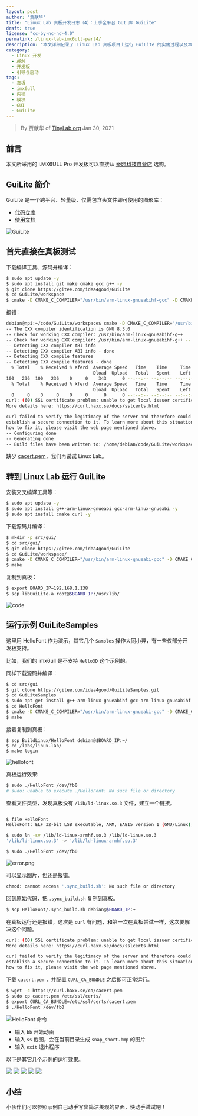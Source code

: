 ```yaml
---
layout: post
author: '贾献华'
title: "Linux Lab 真板开发日志（4）：上手全平台 GUI 库 GuiLite"
draft: true
license: "cc-by-nc-nd-4.0"
permalink: /linux-lab-imx6ull-part4/
description: "本文详细记录了 Linux Lab 真板项目上运行 GuiLite 的实施过程以及本人详细的学习和开发日志。"
category:
  - Linux 开发
  - ARM
  - 开发板
  - 引导与启动
tags:
  - 真板
  - imx6ull
  - 内核
  - 模块
  - GUI
  - GuiLite
---
```



> By 贾献华 of [TinyLab.org][1]
> Jan 30, 2021

## 前言

本文所采用的 i.MX6ULL Pro 开发板可以直接从 [泰晓科技自营店](https://shop155917374.taobao.com/) 选购。

## GuiLite 简介

GuiLite 是一个跨平台、轻量级、仅需包含头文件即可使用的图形库：

* [代码仓库][2]
* [使用文档][3]

![GuiLite](https://gitee.com/idea4good/GuiLite/raw/master/documents/logo.png)

## 首先直接在真板测试

下载编译工具、源码并编译：

```bash
$ sudo apt update -y
$ sudo apt install git make cmake gcc g++ -y
$ git clone https://gitee.com/idea4good/GuiLite
$ cd GuiLite/workspace
$ cmake -D CMAKE_C_COMPILER="/usr/bin/arm-linux-gnueabihf-gcc" -D CMAKE_CXX_COMPILER="/usr/bin/arm-linux-gnueabihf-g++" .
```

报错：

```bash
debian@npi:~/code/GuiLite/workspace$ cmake -D CMAKE_C_COMPILER="/usr/bin/arm-linux-gnueabihf-gcc" -D CMAKE_CXX_COMPILER="/usr/bin/arm-linux-gnueabihf-g++" .
-- The CXX compiler identification is GNU 8.3.0
-- Check for working CXX compiler: /usr/bin/arm-linux-gnueabihf-g++
-- Check for working CXX compiler: /usr/bin/arm-linux-gnueabihf-g++ -- works
-- Detecting CXX compiler ABI info
-- Detecting CXX compiler ABI info - done
-- Detecting CXX compile features
-- Detecting CXX compile features - done
  % Total    % Received % Xferd  Average Speed   Time    Time     Time  Current
                                 Dload  Upload   Total   Spent    Left  Speed
100   236  100   236    0     0    343      0 --:--:-- --:--:-- --:--:--   343
  % Total    % Received % Xferd  Average Speed   Time    Time     Time  Current
                                 Dload  Upload   Total   Spent    Left  Speed
  0     0    0     0    0     0      0      0 --:--:-- --:--:-- --:--:--     0
curl: (60) SSL certificate problem: unable to get local issuer certificate
More details here: https://curl.haxx.se/docs/sslcerts.html

curl failed to verify the legitimacy of the server and therefore could not
establish a secure connection to it. To learn more about this situation and
how to fix it, please visit the web page mentioned above.
-- Configuring done
-- Generating done
-- Build files have been written to: /home/debian/code/GuiLite/workspace
```

缺少 [cacert.pem](https://curl.se/ca/cacert.pem)，我们再试试 Linux Lab。

## 转到 Linux Lab 运行 GuiLite

安装交叉编译工具等：

```bash
$ sudo apt update -y
$ sudo apt install g++-arm-linux-gnueabi gcc-arm-linux-gnueabi -y
$ sudo apt install cmake curl -y
```

下载源码并编译：

```bash
$ mkdir -p src/gui/
$ cd src/gui/
$ git clone https://gitee.com/idea4good/GuiLite
$ cd GuiLite/workspace/
$ cmake -D CMAKE_C_COMPILER="/usr/bin/arm-linux-gnueabi-gcc" -D CMAKE_CXX_COMPILER="/usr/bin/arm-linux-gnueabi-g++" .
$ make
```

复制到真板：

```bash
$ export BOARD_IP=192.168.1.138
$ scp libGuiLite.a root@$BOARD_IP:/usr/lib/
```

![code](/wp-content/uploads/2021/01/guilite/code.png)

## 运行示例 GuiLiteSamples

这里用 HelloFont 作为演示，其它几个 `Samples` 操作大同小异，有一些仅部分开发板支持。

比如，我们的 imx6ull 是不支持 `Hello3D` 这个示例的。

同样下载源码并编译：

```bash
$ cd src/gui
$ git clone https://gitee.com/idea4good/GuiLiteSamples.git
$ cd GuiLiteSamples
$ sudo apt-get install g++-arm-linux-gnueabihf gcc-arm-linux-gnueabihf -y
$ cd HelloFont
$ cmake -D CMAKE_C_COMPILER="/usr/bin/arm-linux-gnueabi-gcc" -D CMAKE_CXX_COMPILER="/usr/bin/arm-linux-gnueabi-g++" .
$ make
```

接着复制到真板：

```
$ scp BuildLinux/HelloFont debian@$BOARD_IP:~/
$ cd /labs/linux-lab/
$ make login
```

![hellofont](/wp-content/uploads/2021/01/guilite/hellofont.png)

真板运行效果:

```bash
$ sudo ./HelloFont /dev/fb0
# sudo: unable to execute ./HelloFont: No such file or directory
```

查看文件类型，发现真板没有 `/lib/ld-linux.so.3` 文件，建立一个链接。

```bash

$ file HelloFont
HelloFont: ELF 32-bit LSB executable, ARM, EABI5 version 1 (GNU/Linux), dynamically linked, interpreter /lib/ld-linux.so.3, BuildID[sha1]=8dd36b554b3372787c920df5aa63b93f5daf7af3, for GNU/Linux 3.2.0, not stripped

$ sudo ln -sv /lib/ld-linux-armhf.so.3 /lib/ld-linux.so.3
'/lib/ld-linux.so.3' -> '/lib/ld-linux-armhf.so.3'

$ sudo ./HelloFont /dev/fb0
```

![error.png](/wp-content/uploads/2021/01/guilite/error.png)

可以显示图片，但还是报错。

```bash
chmod: cannot access '.sync_build.sh': No such file or directory
```

回到原始代码，把 `.sync_build.sh` 复制到真板。

```bash
$ scp HelloFont/.sync_build.sh debian@$BOARD_IP:~
```

在真板运行还是报错，这次是 `curl` 有问题，和第一次在真板尝试一样，这次要解决这个问题。

```bash
curl: (60) SSL certificate problem: unable to get local issuer certificate
More details here: https://curl.haxx.se/docs/sslcerts.html

curl failed to verify the legitimacy of the server and therefore could not
establish a secure connection to it. To learn more about this situation and
how to fix it, please visit the web page mentioned above.
```

下载  `cacert.pem` ，并配置 `CURL_CA_BUNDLE` 之后即可正常运行。

```bash
$ wget -c https://curl.haxx.se/ca/cacert.pem
$ sudo cp cacert.pem /etc/ssl/certs/
$ export CURL_CA_BUNDLE=/etc/ssl/certs/cacert.pem
$ ./HelloFont /dev/fb0
```

![HelloFont 命令](/wp-content/uploads/2021/01/guilite/hellofont_cmd.png)

* 输入 `bb` 开始动画
* 输入 `ss` 截图，会在当前目录生成 `snap_short.bmp` 的图片
* 输入 `exit` 退出程序

以下是其它几个示例的运行效果。

![](/wp-content/uploads/2021/01/guilite/IMG_6095.gif)
![](/wp-content/uploads/2021/01/guilite/IMG_6093.gif)
![](/wp-content/uploads/2021/01/guilite/IMG_6092.gif)
![](/wp-content/uploads/2021/01/guilite/IMG_6090.gif)
![](/wp-content/uploads/2021/01/guilite/IMG_6089.gif)

## 小结

小伙伴们可以参照示例自己动手写出简洁美观的界面，快动手试试吧！

[1]: https://tinylab.org
[2]: https://gitee.com/idea4good/GuiLite
[3]: https://gitee.com/idea4good/GuiLite/blob/master/documents/HowToUse.md
